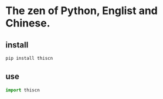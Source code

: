 # The zen of Python, Englist and Chinese.

## install

```bash
pip install thiscn
```

## use

```python
import thiscn
```

